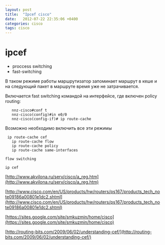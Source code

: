 ```yaml
---
layout: post
title:  "Ipcef cisco"
date:   2012-07-22 22:35:06 +0400
categories: cisco
tags: cisco
---
```


# ipcef
 
* proccess switching
* fast-switching

 В таком режиме работы маршрутизатор запоминает маршрут
   в кеше и на следующий пакет в маршруте время уже не затрачивается.

 Включается fast switching командой на интерфейсе, где включен policy
   routing:
```
   nnz-cisco#conf t
   nnz-cisco(config)#in e0/0
   nnz-cisco(config-if)# ip route-cache 
```

Возможно необходимо включить все эти режимы
```
 ip route-cache cef
   ip route-cache flow
   ip route-cache policy
   ip route-cache same-interfaces
```

`flow switching`

`ip cef`

[http://www.akvilona.ru/serv/cisco/a_reg.htm](http://www.akvilona.ru/serv/cisco/a_reg.htm)

[http://www.cisco.com/en/US/products/hw/routers/ps167/products_tech_note09186a00801e1dc2.shtml](http://www.cisco.com/en/US/products/hw/routers/ps167/products_tech_note09186a00801e1dc2.shtml)

[https://sites.google.com/site/smkuzmin/home/cisco](https://sites.google.com/site/smkuzmin/home/cisco)

[http://routing-bits.com/2009/06/02/understanding-cef/](http://routing-bits.com/2009/06/02/understanding-cef/)